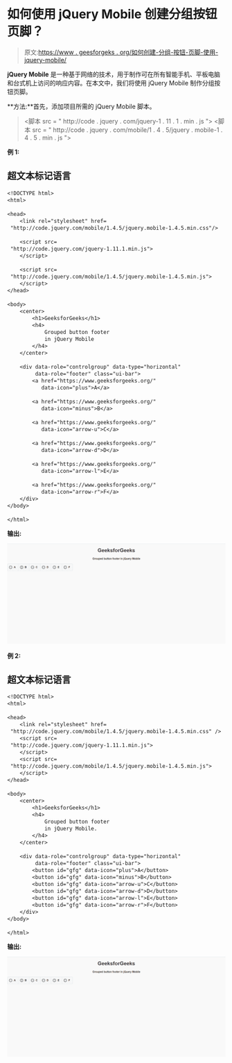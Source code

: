 # 如何使用 jQuery Mobile 创建分组按钮页脚？

> 原文:[https://www . geesforgeks . org/如何创建-分组-按钮-页脚-使用-jquery-mobile/](https://www.geeksforgeeks.org/how-to-create-grouped-button-footer-using-jquery-mobile/)

**jQuery Mobile** 是一种基于网络的技术，用于制作可在所有智能手机、平板电脑和台式机上访问的响应内容。在本文中，我们将使用 jQuery Mobile 制作分组按钮页脚。

**方法:**首先，添加项目所需的 jQuery Mobile 脚本。

> <link rel="”stylesheet”" href="”http://code.jquery.com/mobile/1.4.5/jquery.mobile-1.4.5.min.css”">
> <脚本 src = " http://code . jquery . com/jquery-1 . 11 . 1 . min . js "></脚本>
> <脚本 src = " http://code . jquery . com/mobile/1 . 4 . 5/jquery . mobile-1 . 4 . 5 . min . js "></脚本>

**例 1:**

## 超文本标记语言

```
<!DOCTYPE html> 
<html> 

<head>
    <link rel="stylesheet" href=
 "http://code.jquery.com/mobile/1.4.5/jquery.mobile-1.4.5.min.css"/>

    <script src=
 "http://code.jquery.com/jquery-1.11.1.min.js">
    </script>

    <script src=
 "http://code.jquery.com/mobile/1.4.5/jquery.mobile-1.4.5.min.js">
    </script>
</head>

<body> 
    <center>
        <h1>GeeksforGeeks</h1>
        <h4>
            Grouped button footer 
            in jQuery Mobile
        </h4>
    </center>

    <div data-role="controlgroup" data-type="horizontal" 
         data-role="footer" class="ui-bar">
        <a href="https://www.geeksforgeeks.org/" 
           data-icon="plus">A</a>

        <a href="https://www.geeksforgeeks.org/" 
           data-icon="minus">B</a>

        <a href="https://www.geeksforgeeks.org/" 
           data-icon="arrow-u">C</a>

        <a href="https://www.geeksforgeeks.org/" 
           data-icon="arrow-d">D</a>

        <a href="https://www.geeksforgeeks.org/" 
           data-icon="arrow-l">E</a>

        <a href="https://www.geeksforgeeks.org/" 
           data-icon="arrow-r">F</a>
    </div>
</body>

</html>
```

**输出:**

![](img/e76abe99a0d6f2d2cd5537b8632187dd.png)

**例 2:**

## 超文本标记语言

```
<!DOCTYPE html> 
<html> 

<head>
    <link rel="stylesheet" href=
 "http://code.jquery.com/mobile/1.4.5/jquery.mobile-1.4.5.min.css" />
    <script src=
 "http://code.jquery.com/jquery-1.11.1.min.js">
    </script>
    <script src=
 "http://code.jquery.com/mobile/1.4.5/jquery.mobile-1.4.5.min.js">
    </script>
</head>

<body> 
    <center>
        <h1>GeeksforGeeks</h1>
        <h4>
            Grouped button footer 
            in jQuery Mobile.
        </h4>
    </center>

    <div data-role="controlgroup" data-type="horizontal" 
         data-role="footer" class="ui-bar">
        <button id="gfg" data-icon="plus">A</button>
        <button id="gfg" data-icon="minus">B</button>
        <button id="gfg" data-icon="arrow-u">C</button>
        <button id="gfg" data-icon="arrow-d">D</button>
        <button id="gfg" data-icon="arrow-l">E</button>
        <button id="gfg" data-icon="arrow-r">F</button>
    </div>
</body>

</html>
```

**输出:**

![](img/e76abe99a0d6f2d2cd5537b8632187dd.png)